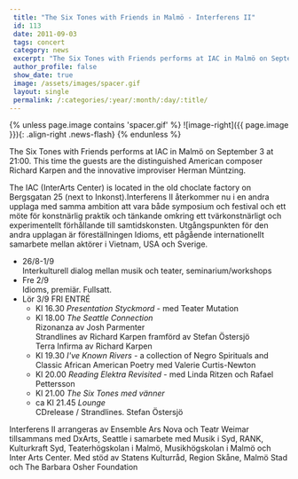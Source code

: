 ```yaml
---
 title: "The Six Tones with Friends in Malmö - Interferens II"
 id: 113
 date: 2011-09-03
 tags: concert
 category: news
 excerpt: "The Six Tones with Friends performs at IAC in Malmö on September 3 at 21:00. This time the guests are the distinguished American composer Richard Karpen and the innovative improviser Herman M&uuml;nt..."
 author_profile: false
 show_date: true
 image: /assets/images/spacer.gif
 layout: single
 permalink: /:categories/:year/:month/:day/:title/
---
```

{% unless page.image contains 'spacer.gif' %}
   ![image-right]({{ page.image }}){: .align-right .news-flash}
{% endunless %}

The Six Tones with Friends performs at IAC in Malmö on September 3 at 21:00. This time the guests are the distinguished American composer Richard Karpen and the innovative improviser Herman M&uuml;ntzing.




The IAC (InterArts Center) is located in the old choclate factory on Bergsgatan 25 (next to Inkonst).Interferens II återkommer nu i en andra upplaga med samma ambition att vara både symposium och festival och ett möte för konstnärlig praktik och tänkande omkring ett tvärkonstnärligt och experimentellt förhållande till samtidskonsten. Utgångspunkten för den andra upplagan är föreställningen Idioms, ett pågående internationellt samarbete mellan aktörer i Vietnam, USA och Sverige. 
<ul>
<li>26/8-1/9<br/>
Interkulturell dialog mellan musik och teater, seminarium/workshops

<li>Fre 2/9 <br/>
Idioms, premiär. Fullsatt. 

<li>Lör 3/9 FRI ENTRÉ
<ul>
<li>Kl 16.30 <i>Presentation Styckmord</i> - med Teater Mutation

<li>Kl 18.00 <i>The Seattle Connection</i> <br/>
Rizonanza av Josh Parmenter<br/>
Strandlines av Richard Karpen framförd av Stefan Östersjö<br/>
Terra Infirma av Richard Karpen<br/>

<li>Kl 19.30 <i>I've Known Rivers</i> - a collection of Negro Spirituals and Classic African American Poetry med Valerie Curtis-Newton

<li>Kl 20.00 <i>Reading Elektra Revisited</i> - med Linda Ritzen och Rafael Pettersson

<li>Kl 21.00 <i>The Six Tones med vänner</i>

<li>ca Kl 21.45 <i>Lounge</i><br/>
CDrelease / Strandlines. Stefan Östersjö
</ul>
</ul>




Interferens II arrangeras av Ensemble Ars Nova och Teatr Weimar tillsammans med DxArts, Seattle i samarbete med Musik i Syd, RANK, Kulturkraft Syd, Teaterhögskolan i Malmö, Musikhögskolan i Malmö och Inter Arts Center. Med stöd av Statens Kulturråd, Region Skåne, Malmö Stad och The Barbara Osher Foundation

